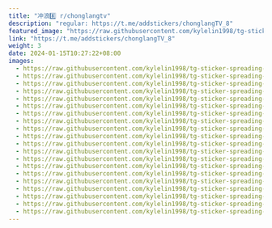 ```yaml
---
title: "冲浪8️⃣ r/chonglangtv"
description: "regular: https://t.me/addstickers/chonglangTV_8"
featured_image: "https://raw.githubusercontent.com/kylelin1998/tg-sticker-spreading-worldwide-images/main/img/41eb4863-40f1-4743-a2eb-4ac8f214661e.jpg"
link: "https://t.me/addstickers/chonglangTV_8"
weight: 3
date: 2024-01-15T10:27:22+08:00
images:
  - https://raw.githubusercontent.com/kylelin1998/tg-sticker-spreading-worldwide-images/main/img/41eb4863-40f1-4743-a2eb-4ac8f214661e.jpg
  - https://raw.githubusercontent.com/kylelin1998/tg-sticker-spreading-worldwide-images/main/img/b27a9e2c-f349-43db-89a7-6cc34befd15b.jpg
  - https://raw.githubusercontent.com/kylelin1998/tg-sticker-spreading-worldwide-images/main/img/ad287ec7-dc20-47d1-8b48-3358afdb350e.jpg
  - https://raw.githubusercontent.com/kylelin1998/tg-sticker-spreading-worldwide-images/main/img/81784089-12cd-4e91-8321-22fe191b51e1.jpg
  - https://raw.githubusercontent.com/kylelin1998/tg-sticker-spreading-worldwide-images/main/img/1a38bc70-4926-4019-938e-6e874bb1b187.jpg
  - https://raw.githubusercontent.com/kylelin1998/tg-sticker-spreading-worldwide-images/main/img/47e40be3-c1cb-4cfe-a264-fd7bd0555c56.jpg
  - https://raw.githubusercontent.com/kylelin1998/tg-sticker-spreading-worldwide-images/main/img/258d9643-a7b2-4a02-aca7-0061ecb01e16.jpg
  - https://raw.githubusercontent.com/kylelin1998/tg-sticker-spreading-worldwide-images/main/img/32d2b5d9-a1a8-4002-8720-0fb287b2ace1.jpg
  - https://raw.githubusercontent.com/kylelin1998/tg-sticker-spreading-worldwide-images/main/img/aff19fd7-235e-466a-b2ba-1dafe32f9ed2.jpg
  - https://raw.githubusercontent.com/kylelin1998/tg-sticker-spreading-worldwide-images/main/img/46217a63-0dfc-46e3-bb2e-e06efd185f32.jpg
  - https://raw.githubusercontent.com/kylelin1998/tg-sticker-spreading-worldwide-images/main/img/fe59cc66-3679-467f-9b49-c46b10609c96.jpg
  - https://raw.githubusercontent.com/kylelin1998/tg-sticker-spreading-worldwide-images/main/img/8faecc8c-ee55-4469-b004-66dc16f9c2b3.jpg
  - https://raw.githubusercontent.com/kylelin1998/tg-sticker-spreading-worldwide-images/main/img/8c792e7f-360e-404e-ba67-1fba1f5ca6d2.jpg
  - https://raw.githubusercontent.com/kylelin1998/tg-sticker-spreading-worldwide-images/main/img/bfcafb4f-3617-46c4-8f41-f06014c6c97e.jpg
  - https://raw.githubusercontent.com/kylelin1998/tg-sticker-spreading-worldwide-images/main/img/dc86758e-0055-4cea-8bfd-331e30028d27.jpg
  - https://raw.githubusercontent.com/kylelin1998/tg-sticker-spreading-worldwide-images/main/img/e412d91a-1f4b-488b-a6ad-dcd67a37c143.jpg
  - https://raw.githubusercontent.com/kylelin1998/tg-sticker-spreading-worldwide-images/main/img/40d5a7ac-7997-4758-a7ef-8320c5ea74e7.jpg
  - https://raw.githubusercontent.com/kylelin1998/tg-sticker-spreading-worldwide-images/main/img/10d21d71-cb55-4f35-b97e-2109f803c6e9.jpg
  - https://raw.githubusercontent.com/kylelin1998/tg-sticker-spreading-worldwide-images/main/img/0497f3f8-ec30-48b1-a2f7-1d6fc38b4314.jpg
  - https://raw.githubusercontent.com/kylelin1998/tg-sticker-spreading-worldwide-images/main/img/a8d029f7-a95f-4068-a5c7-f79458a1bf89.jpg
---
```

